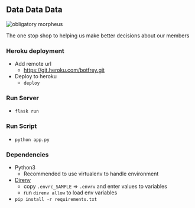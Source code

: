 ## Data Data Data

![obligatory morpheus](https://c1.staticflickr.com/6/5218/5497866713_8d32e6098a_z.jpg)

The one stop shop to helping us make better decisions about our members

### Heroku deployment
- Add remote url
   - https://git.heroku.com/botfrey.git
- Deploy to heroku
   - `deploy`
   
### Run Server
- `flask run`

### Run Script
- `python app.py`

### Dependencies
- Python3 
   - Recommended to use virtualenv to handle environment
- [Direnv](https://direnv.net/)
    - copy `.envrc_SAMPLE` => `.envrv` and enter values to variables
    - run `direnv allow` to load env variables
- `pip install -r requirements.txt`